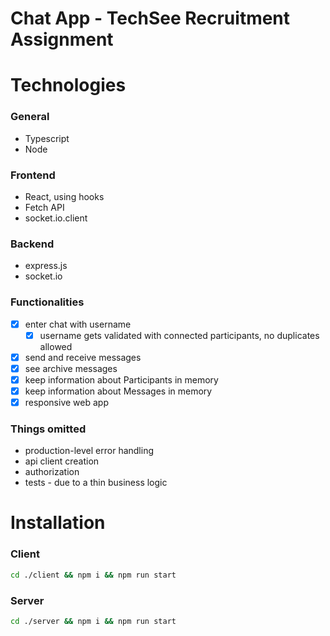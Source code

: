 # Chat App - TechSee Recruitment Assignment

# Technologies
### General
- Typescript
- Node

### Frontend
- React, using hooks
- Fetch API
- socket.io.client

### Backend
- express.js
- socket.io 

### Functionalities
- [x] enter chat with username
  - [x] username gets validated with connected participants, no duplicates allowed
- [x] send and receive messages
- [x] see archive messages
- [x] keep information about Participants in memory
- [x] keep information about Messages in memory
- [x] responsive web app

### Things omitted
- production-level error handling
- api client creation
- authorization
- tests - due to a thin business logic

# Installation

### Client
```bash
cd ./client && npm i && npm run start
```

### Server
```bash
cd ./server && npm i && npm run start
```

